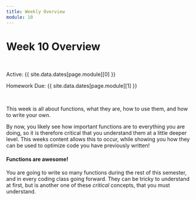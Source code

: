 ```yaml
---
title: Weekly Overview
module: 10
---
```


# Week 10 Overview <br />


<br />


Active: {{ site.data.dates[page.module][0] }}

Homework Due: {{ site.data.dates[page.module][1] }}


<br />

<!--
<div class="embed-responsive embed-responsive-16by9"><iframe class="embed-responsive-item" src="https://www.youtube.com/embed/GGX5lm2me0A" frameborder="0" allowfullscreen></iframe></div>
-->

This week is all about functions, what they are, how to use them, and how to write your own.

By now, you likely see how important functions are to everything you are doing, so it is therefore critical that you understand them at a little deeper level. This weeks content allows this to occur, while showing you how they can be used to optimize code you have previously written!

#### Functions are awesome!

You are going to write so many functions during the rest of this semester, and in every coding class going forward. They can be tricky to understand at first, but is another one of these _critical_ concepts, that you must understand.

